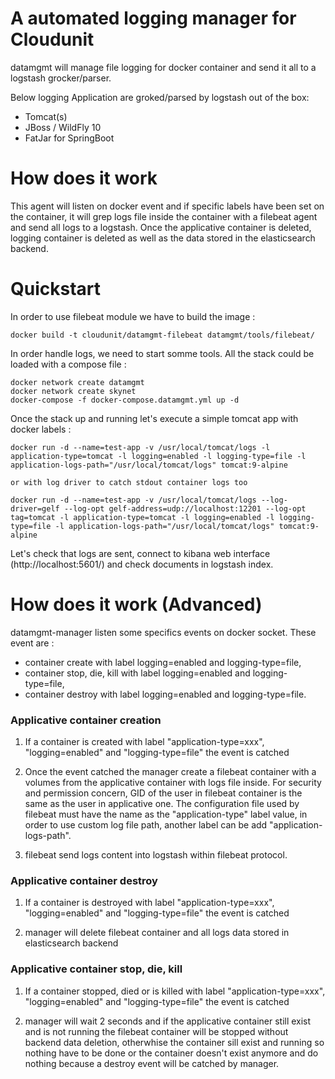 # A automated logging manager for Cloudunit

datamgmt will manage file logging for docker container and send it all to a logstash grocker/parser.

Below logging Application are groked/parsed by logstash out of the box:
* Tomcat(s)
* JBoss / WildFly 10
* FatJar for SpringBoot

# How does it work

This agent will listen on docker event and if specific labels have been set on the container, it will grep logs file inside the container with a filebeat agent and send all logs to a logstash. Once the applicative container is deleted, logging container is deleted as well as the data stored in the elasticsearch backend.

# Quickstart

In order to use filebeat module we have to build the image :
```
docker build -t cloudunit/datamgmt-filebeat datamgmt/tools/filebeat/
```

In order handle logs, we need to start somme tools. All the stack could be loaded with a compose file :
```
docker network create datamgmt
docker network create skynet
docker-compose -f docker-compose.datamgmt.yml up -d
```

Once the stack up and running let's execute a simple tomcat app with docker labels :
```
docker run -d --name=test-app -v /usr/local/tomcat/logs -l application-type=tomcat -l logging=enabled -l logging-type=file -l application-logs-path="/usr/local/tomcat/logs" tomcat:9-alpine

or with log driver to catch stdout container logs too

docker run -d --name=test-app -v /usr/local/tomcat/logs --log-driver=gelf --log-opt gelf-address=udp://localhost:12201 --log-opt tag=tomcat -l application-type=tomcat -l logging=enabled -l logging-type=file -l application-logs-path="/usr/local/tomcat/logs" tomcat:9-alpine
```

Let's check that logs are sent, connect to kibana web interface (http://localhost:5601/) and check documents in logstash index.

# How does it work (Advanced)

datamgmt-manager listen some specifics events on docker socket. These event are :
* container create with label logging=enabled and logging-type=file,
* container stop, die, kill with label logging=enabled and logging-type=file,
* container destroy with label logging=enabled and logging-type=file.

### Applicative container creation

1) If a container is created with label "application-type=xxx", "logging=enabled" and "logging-type=file" the event is catched

2) Once the event catched the manager create a filebeat container with a volumes from the applicative container with logs file inside. For security and permission concern, GID of the user in filebeat container is the same as the user in applicative one. The configuration file used by filebeat must have the name as the "application-type" label value, in order to use custom log file path, another label can be add "application-logs-path".

3) filebeat send logs content into logstash within filebeat protocol.

### Applicative container destroy

1) If a container is destroyed with label "application-type=xxx", "logging=enabled" and "logging-type=file" the event is catched

2) manager will delete filebeat container and all logs data stored in elasticsearch backend

### Applicative container stop, die, kill

1) If a container stopped, died or is killed with label "application-type=xxx", "logging=enabled" and "logging-type=file" the event is catched

2) manager will wait 2 seconds and if the applicative container still exist and is not running the filebeat container will be stopped without backend data deletion, otherwhise the container sill exist and running so nothing have to be done or the container doesn't exist anymore and do nothing because a destroy event will be catched by manager.




